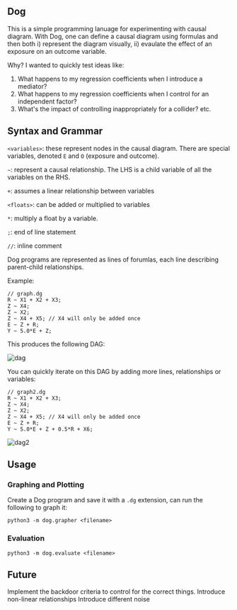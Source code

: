 Dog
------


This is a simple programming lanuage for experimenting with causal diagram. With Dog, one can define a causal diagram using formulas and then both i) represent the diagram visually, ii) evaulate the effect of an exposure on an outcome variable. 

Why? I wanted to quickly test ideas like:

1) What happens to my regression coefficients when I introduce a mediator?
2) What happens to my regression coefficients when I control for an independent factor?
3) What's the impact of controlling inappropriately for a collider?
etc.


Syntax and Grammar
----------------------

`<variables>`: these represent nodes in the causal diagram. There are special variables, denoted `E` and `O` (exposure and outcome).

`~`: represent a causal relationship. The LHS is a child variable of all the variables on the RHS.

`+`: assumes a linear relationship between variables

`<floats>`: can be added or multiplied to variables

`*`: multiply a float by a variable.

`;`: end of line statement

`//`: inline comment

Dog programs are represented as lines of forumlas, each line describing parent-child relationships. 

Example:

```
// graph.dg
R ~ X1 + X2 + X3;
Z ~ X4;
Z ~ X2;
Z ~ X4 + X5; // X4 will only be added once
E ~ Z + R;
Y ~ 5.0*E + Z;
```

This produces the following DAG:

![dag](https://i.imgur.com/wfDongg.png)

You can quickly iterate on this DAG by adding more lines, relationships or variables:

```
// graph2.dg
R ~ X1 + X2 + X3;
Z ~ X4;
Z ~ X2;
Z ~ X4 + X5; // X4 will only be added once
E ~ Z + R;
Y ~ 5.0*E + Z + 0.5*R + X6;
```

![dag2](https://i.imgur.com/Hoy9zGb.png)


Usage
----------

### Graphing and Plotting
Create a Dog program and save it with a `.dg` extension, can run the following to graph it:

`python3 -m dog.grapher <filename>`

### Evaluation
`python3 -m dog.evaluate <filename>`


Future
--------

Implement the backdoor criteria to control for the correct things. 
Introduce non-linear relationships
Introduce different noise